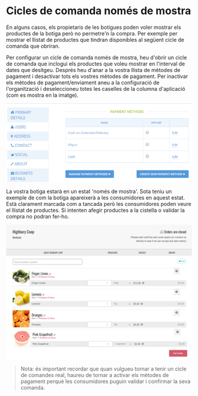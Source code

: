 # Cicles de comanda només de mostra

En alguns casos, els propietaris de les botigues poden voler mostrar els productes de la botiga però no permetre'n la compra. Per exemple per mostrar el llistat de productes que tindran disponibles al següent cicle de comanda que obriran.

Per configurar un cicle de comanda només de mostra, heu d'obrir un cicle de comanda que inclogui els productes que voleu mostrar en l'interval de dates que desitgeu. Després heu d'anar a la vostra llista de mètodes de pagament i desactivar tots els vostres mètodes de pagament. Per inactivar els mètodes de pagament/enviament aneu a la configuració de l'organització i deseleccioneu totes les caselles de la columna d'aplicació \(com es mostra en la imatge\).

![](../../.gitbook/assets/imatge%20%2817%29.png)

La vostra botiga estarà en un estat 'només de mostra'. Sota teniu un exemple de com la botiga apareixerà a les consumidores en aquest estat. Està clarament marcada com a tancada però les consumidores poden veure el llistat de productes. Si intenten afegir productes a la cistella o validar la compra no podran fer-ho.

![](../../.gitbook/assets/imatge%20%2832%29.png)

> Nota: és important recordar que quan vulgueu tornar a tenir un cicle de comandes real, haureu de tornar a activar els mètodes de pagament perquè les consumidores puguin validar i confirmar la seva comanda.
>
> >

